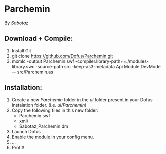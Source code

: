 Parchemin
=========

By *Sabotaz*

Download + Compile:
-------------------

1. Install Git
2. git clone https://github.com/Dofus/Parchemin.git
3. mxmlc -output Parchemin.swf -compiler.library-path+=./modules-library.swc -source-path src -keep-as3-metadata Api Module DevMode -- src/Parchemin.as

Installation:
-------------

1. Create a new *Parchemin* folder in the *ui* folder present in your Dofus instalation folder. (i.e. *ui/Parchemin*)
2. Copy the following files in this new folder:
    * Parchemin.swf
    * xml/
    * Sabotaz_Parchemin.dm
3. Launch Dofus
4. Enable the module in your config menu.
5. ...
6. Profit!
